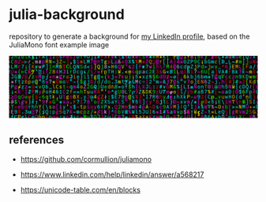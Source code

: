 # julia-background

repository to generate a background for [my LinkedIn profile](https://www.linkedin.com/in/f3rnnds), based on the JuliaMono font example image

![](output.png)

## references

* https://github.com/cormullion/juliamono

* https://www.linkedin.com/help/linkedin/answer/a568217

* https://unicode-table.com/en/blocks
